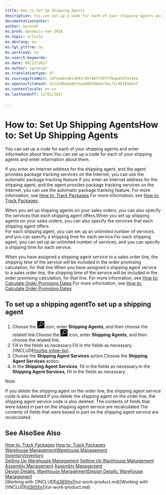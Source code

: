 ```yaml
---
title: How to Set Up Shipping Agents
description: You can set up a code for each of your shipping agents and enter information about them.
documentationcenter: 
author: SorenGP
ms.prod: dynamics-nav-2018
ms.topic: article
ms.devlang: na
ms.tgt_pltfrm: na
ms.workload: na
ms.search.keywords: 
ms.date: 08/23/2017
ms.author: sgroespe
ms.translationtype: HT
ms.sourcegitcommit: 1dfba8b14019991c95f40ffd5f7fbaed5df414eb
ms.openlocfilehash: 5212c0be8e0efdaa088500edc9ac71c46783eba7
ms.contentlocale: en-nz
ms.lasthandoff: 12/01/2017

---
```

# <a name="how-to-set-up-shipping-agents"></a><span data-ttu-id="6d4f2-103">How to: Set Up Shipping Agents</span><span class="sxs-lookup"><span data-stu-id="6d4f2-103">How to: Set Up Shipping Agents</span></span>
<span data-ttu-id="6d4f2-104">You can set up a code for each of your shipping agents and enter information about them.</span><span class="sxs-lookup"><span data-stu-id="6d4f2-104">You can set up a code for each of your shipping agents and enter information about them.</span></span>  

<span data-ttu-id="6d4f2-105">If you enter an Internet address for the shipping agent, and the agent provides package tracking services on the Internet, you can use the automatic package tracking feature.</span><span class="sxs-lookup"><span data-stu-id="6d4f2-105">If you enter an Internet address for the shipping agent, and the agent provides package tracking services on the Internet, you can use the automatic package tracking feature.</span></span> <span data-ttu-id="6d4f2-106">For more information, see [How to: Track Packages](sales-how-track-packages.md).</span><span class="sxs-lookup"><span data-stu-id="6d4f2-106">For more information, see [How to: Track Packages](sales-how-track-packages.md).</span></span>

<span data-ttu-id="6d4f2-107">When you set up shipping agents on your sales orders, you can also specify the services that each shipping agent offers.</span><span class="sxs-lookup"><span data-stu-id="6d4f2-107">When you set up shipping agents on your sales orders, you can also specify the services that each shipping agent offers.</span></span>  
<span data-ttu-id="6d4f2-108">For each shipping agent, you can set up an unlimited number of services, and you can specify a shipping time for each service.</span><span class="sxs-lookup"><span data-stu-id="6d4f2-108">For each shipping agent, you can set up an unlimited number of services, and you can specify a shipping time for each service.</span></span>  

<span data-ttu-id="6d4f2-109">When you have assigned a shipping agent service to a sales order line, the shipping time of the service will be included in the order promising calculation, for that line.</span><span class="sxs-lookup"><span data-stu-id="6d4f2-109">When you have assigned a shipping agent service to a sales order line, the shipping time of the service will be included in the order promising calculation, for that line.</span></span> <span data-ttu-id="6d4f2-110">For more information, see [How to: Calculate Order Promising Dates](sales-how-to-calculate-order-promising-dates.md).</span><span class="sxs-lookup"><span data-stu-id="6d4f2-110">For more information, see [How to: Calculate Order Promising Dates](sales-how-to-calculate-order-promising-dates.md).</span></span>

## <a name="to-set-up-a-shipping-agent"></a><span data-ttu-id="6d4f2-111">To set up a shipping agent</span><span class="sxs-lookup"><span data-stu-id="6d4f2-111">To set up a shipping agent</span></span>  
1.  <span data-ttu-id="6d4f2-112">Choose the ![Search for Page or Report](media/ui-search/search_small.png "Search for Page or Report icon") icon, enter **Shipping Agents**, and then choose the related link.</span><span class="sxs-lookup"><span data-stu-id="6d4f2-112">Choose the ![Search for Page or Report](media/ui-search/search_small.png "Search for Page or Report icon") icon, enter **Shipping Agents**, and then choose the related link.</span></span>  
2.  <span data-ttu-id="6d4f2-113">Fill in the fields as necessary.</span><span class="sxs-lookup"><span data-stu-id="6d4f2-113">Fill in the fields as necessary.</span></span> [!INCLUDE[tooltip-inline-tip](includes/tooltip-inline-tip_md.md)]<span data-ttu-id="6d4f2-114">.</span><span class="sxs-lookup"><span data-stu-id="6d4f2-114">.</span></span>  
3.  <span data-ttu-id="6d4f2-115">Choose the **Shipping Agent Services** action.</span><span class="sxs-lookup"><span data-stu-id="6d4f2-115">Choose the **Shipping Agent Services** action.</span></span>
4. <span data-ttu-id="6d4f2-116">In the **Shipping Agent Services**, fill in the fields as necessary.</span><span class="sxs-lookup"><span data-stu-id="6d4f2-116">In the **Shipping Agent Services**, fill in the fields as necessary.</span></span>

> [!NOTE]  
>  <span data-ttu-id="6d4f2-117">If you delete the shipping agent on the order line, the shipping agent service code is also deleted.</span><span class="sxs-lookup"><span data-stu-id="6d4f2-117">If you delete the shipping agent on the order line, the shipping agent service code is also deleted.</span></span> <span data-ttu-id="6d4f2-118">The contents of fields that were based in part on the shipping agent service are recalculated.</span><span class="sxs-lookup"><span data-stu-id="6d4f2-118">The contents of fields that were based in part on the shipping agent service are recalculated.</span></span>  

## <a name="see-also"></a><span data-ttu-id="6d4f2-119">See Also</span><span class="sxs-lookup"><span data-stu-id="6d4f2-119">See Also</span></span>
<span data-ttu-id="6d4f2-120">[How to: Track Packages](sales-how-track-packages.md)  </span><span class="sxs-lookup"><span data-stu-id="6d4f2-120">[How to: Track Packages](sales-how-track-packages.md)  </span></span>  
[<span data-ttu-id="6d4f2-121">Warehouse Management</span><span class="sxs-lookup"><span data-stu-id="6d4f2-121">Warehouse Management</span></span>](warehouse-manage-warehouse.md)  
[<span data-ttu-id="6d4f2-122">Inventory</span><span class="sxs-lookup"><span data-stu-id="6d4f2-122">Inventory</span></span>](inventory-manage-inventory.md)  
<span data-ttu-id="6d4f2-123">[Setting Up Warehouse Management](warehouse-setup-warehouse.md)   </span><span class="sxs-lookup"><span data-stu-id="6d4f2-123">[Setting Up Warehouse Management](warehouse-setup-warehouse.md)   </span></span>  
<span data-ttu-id="6d4f2-124">[Assembly Management](assembly-assemble-items.md)  </span><span class="sxs-lookup"><span data-stu-id="6d4f2-124">[Assembly Management](assembly-assemble-items.md)  </span></span>  
[<span data-ttu-id="6d4f2-125">Design Details: Warehouse Management</span><span class="sxs-lookup"><span data-stu-id="6d4f2-125">Design Details: Warehouse Management</span></span>](design-details-warehouse-management.md)  
<span data-ttu-id="6d4f2-126">[Working with [!INCLUDE[d365fin](includes/d365fin_md.md)]](ui-work-product.md)</span><span class="sxs-lookup"><span data-stu-id="6d4f2-126">[Working with [!INCLUDE[d365fin](includes/d365fin_md.md)]](ui-work-product.md)</span></span>  

